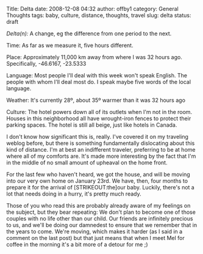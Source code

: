 Title: Delta
date: 2008-12-08 04:32
author: offby1
category: General Thoughts
tags: baby, culture, distance, thoughts, travel
slug: delta
status: draft

*Delta(n):* A change, eg the difference from one period to the next.

Time: As far as we measure it, five hours different.

Place: Approximately 11,000 km away from where I was 32 hours ago. Specifically, -46.6167, -23.5333

Language: Most people I\'ll deal with this week won\'t speak English. The people with whom I\'ll deal most do. I speak maybe five words of the local language.

Weather: It\'s currently 28º, about 35º warmer than it was 32 hours ago

Culture: The hotel powers down all of its outlets when I\'m not in the room. Houses in this neighborhood all have wrought-iron fences to protect their parking spaces. The hotel is still all beige, just like hotels in Canada.

I don\'t know how significant this is, really. I\'ve covered it on my traveling weblog before, but there is something fundamentally dislocating about this kind of distance. I\'m at best an indifferent traveler, preferring to be at home where all of my comforts are. It\'s made more interesting by the fact that I\'m in the middle of no small amount of upheaval on the home front.

For the last few who haven\'t heard, we got the house, and will be moving into our very own home on January 23rd. We have, then, four months to prepare it for the arrival of \[STRIKEOUT:the\]our baby. Luckily, there\'s not a lot that needs doing in a hurry, it\'s pretty much ready.

Those of you who read this are probably already aware of my feelings on the subject, but they bear repeating: We don\'t plan to become one of those couples with no life other than our child. Our friends are infinitely precious to us, and we\'ll be doing our damnedest to ensure that we remember that in the years to come. We\'re moving, which makes it harder (as I said in a comment on the last post) but that just means that when I meet Mel for coffee in the morning it\'s a bit more of a detour for me ;)
